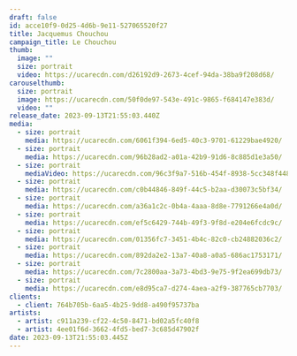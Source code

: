 ```yaml
---
draft: false
id: acce10f9-0d25-4d6b-9e11-527065520f27
title: Jacquemus Chouchou
campaign_title: L﻿e Chouchou
thumb:
  image: ""
  size: portrait
  video: https://ucarecdn.com/d26192d9-2673-4cef-94da-38ba9f208d68/
carouselthumb:
  size: portrait
  image: https://ucarecdn.com/50f0de97-543e-491c-9865-f684147e383d/
  video: ""
release_date: 2023-09-13T21:55:03.440Z
media:
  - size: portrait
    media: https://ucarecdn.com/6061f394-6ed5-40c3-9701-61229bae4920/
  - size: portrait
    media: https://ucarecdn.com/96b28ad2-a01a-42b9-91d6-8c885d1e3a50/
  - size: portrait
    mediaVideo: https://ucarecdn.com/96c3f9a7-516b-454f-8938-5cc348f4485c/
  - size: portrait
    media: https://ucarecdn.com/c0b44846-849f-44c5-b2aa-d30073c5bf34/
  - size: portrait
    media: https://ucarecdn.com/a36a1c2c-0b4a-4aaa-8d8e-7791266e4a0d/
  - size: portrait
    media: https://ucarecdn.com/ef5c6429-744b-49f3-9f8d-e204e6fcdc9c/
  - size: portrait
    media: https://ucarecdn.com/01356fc7-3451-4b4c-82c0-cb24882036c2/
  - size: portrait
    media: https://ucarecdn.com/892da2e2-13a7-40a8-a0a5-686ac1753171/
  - size: portrait
    media: https://ucarecdn.com/7c2800aa-3a73-4bd3-9e75-9f2ea699db73/
  - size: portrait
    media: https://ucarecdn.com/e8d95ca7-d274-4aea-a2f9-387765cb7703/
clients:
  - client: 764b705b-6aa5-4b25-9dd8-a490f95737ba
artists:
  - artist: c911a239-cf22-4c50-8471-bd02a5fc40f8
  - artist: 4ee01f6d-3662-4fd5-bed7-3c685d47902f
date: 2023-09-13T21:55:03.445Z
---
```

